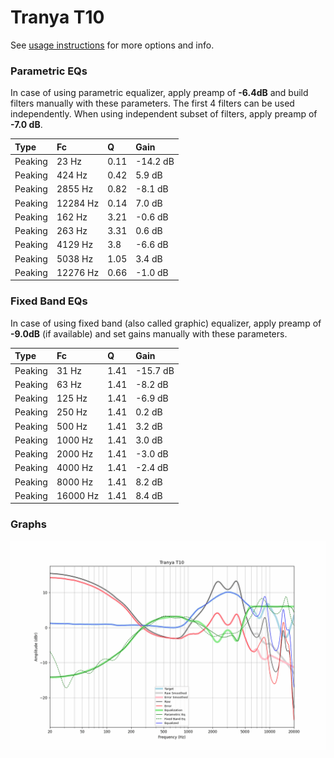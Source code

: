 # Tranya T10
See [usage instructions](https://github.com/jaakkopasanen/AutoEq#usage) for more options and info.

### Parametric EQs
In case of using parametric equalizer, apply preamp of **-6.4dB** and build filters manually
with these parameters. The first 4 filters can be used independently.
When using independent subset of filters, apply preamp of **-7.0 dB**.

| Type    | Fc       |    Q | Gain     |
|:--------|:---------|:-----|:---------|
| Peaking | 23 Hz    | 0.11 | -14.2 dB |
| Peaking | 424 Hz   | 0.42 | 5.9 dB   |
| Peaking | 2855 Hz  | 0.82 | -8.1 dB  |
| Peaking | 12284 Hz | 0.14 | 7.0 dB   |
| Peaking | 162 Hz   | 3.21 | -0.6 dB  |
| Peaking | 263 Hz   | 3.31 | 0.6 dB   |
| Peaking | 4129 Hz  | 3.8  | -6.6 dB  |
| Peaking | 5038 Hz  | 1.05 | 3.4 dB   |
| Peaking | 12276 Hz | 0.66 | -1.0 dB  |

### Fixed Band EQs
In case of using fixed band (also called graphic) equalizer, apply preamp of **-9.0dB**
(if available) and set gains manually with these parameters.

| Type    | Fc       |    Q | Gain     |
|:--------|:---------|:-----|:---------|
| Peaking | 31 Hz    | 1.41 | -15.7 dB |
| Peaking | 63 Hz    | 1.41 | -8.2 dB  |
| Peaking | 125 Hz   | 1.41 | -6.9 dB  |
| Peaking | 250 Hz   | 1.41 | 0.2 dB   |
| Peaking | 500 Hz   | 1.41 | 3.2 dB   |
| Peaking | 1000 Hz  | 1.41 | 3.0 dB   |
| Peaking | 2000 Hz  | 1.41 | -3.0 dB  |
| Peaking | 4000 Hz  | 1.41 | -2.4 dB  |
| Peaking | 8000 Hz  | 1.41 | 8.2 dB   |
| Peaking | 16000 Hz | 1.41 | 8.4 dB   |

### Graphs
![](./Tranya%20T10.png)